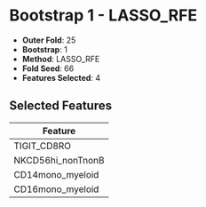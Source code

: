 # Bootstrap 1 - LASSO_RFE

- **Outer Fold**: 25
- **Bootstrap**: 1
- **Method**: LASSO_RFE
- **Fold Seed**: 66
- **Features Selected**: 4

## Selected Features

| Feature |
|---------|
| TIGIT_CD8RO |
| NKCD56hi_nonTnonB |
| CD14mono_myeloid |
| CD16mono_myeloid |
